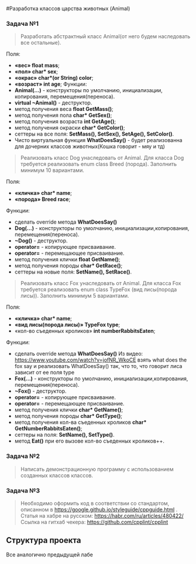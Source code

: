 
#Разработка классов царства животных (Animal)

### Задача №1

> Разработать абстрактный класс Animal(от него будем наследовать все остальные). 

Поля:
- **«вес» float  mass**;
- **«пол» char\* sex**;
- **«окрас» char\*(or String) color**;
- **«возраст» int age**;
Функции:
- **Animal(...)** - конструкторы по умолчанию, инициализации, копирования, перемещения(переноса).
- **virtual ~Animal()** - деструктор.
- метод получения веса **float GetMass()**;
- метод получения пола **char\* GetSex()**;
- метод получения возраста **int GetAge()**;
- метод получения окраски **char\* GetColor()**;
- cеттеры на все поля: **SetMass(), SetSex(), SetAge(), SetColor()**.
- Чисто виртуальная функция **WhatDoesSay()** - будет реализованна для дочерних классов животных(Кошка говорит - мяу и тд)

> Реализовать класс Dog унаследовать от Animal.
Для класса Dog требуется реализовать enum class Breed (порода). Заполнить минимум 10 вариантами.

Поля:
- **«кличка» char\* name**;
- **«порода» Breed race**;

Функции:

- сделать override метода **WhatDoesSay()**
- **Dog(...)** - конструкторы по умолчанию, инициализации,копирования, перемещения(переноса).
- **~Dog()** - деструктор.
- **operator=** - копирующее присваивание.
- **operator=** - перемещающее присваивание.
- метод получения клички **float GetName()**;
- метод получения породы **char\* GetRace()**;
- cеттеры на новые поля: **SetName(), SetRace()**.

> Реализовать класс Fox унаследовать от Animal.
Для класса Fox требуется реализовать enum class TypeFox (вид лисы(порода лисы)). Заполнить минимум 5 вариантами.

Поля:
- **«кличка» char\* name**;
- **«вид лисы(порода лисы)» TypeFox type**;
- «кол-во съеденных кроликов» **int numberRabbitsEaten**;

Функции:

- сделать override метода **WhatDoesSay()**
Из видео: https://www.youtube.com/watch?v=jofNR_WkoCE взять what does the fox say и реализовать 
WhatDoesSay() так, что то, что говорит лиса зависит от ее поля type 
- **Fox(...)** - конструкторы по умолчанию, инициализации,копирования, перемещения(переноса).
- **~Fox()** - деструктор.
- **operator=** - копирующее присваивание.
- **operator=** - перемещающее присваивание.
- метод получения клички **char\* GetName()**;
- метод получения породы **char\* GetType()**;
- метод получения кол-ва съеденных кроликов **char\* GetNumberRabbitsEaten()**;
- cеттеры на  поля: **SetName(), SetType()**.
- метод **Eat()** при его вызове кол-во съеденных кроликов++.


### Задача №2

> Написать демонстрационную программу с использованием созданных классов классов.

### Задача №3

> Необходимо оформить код в соответствии со стандартом, описанном в https://google.github.io/styleguide/cppguide.html .
> Статья на хабре на русском: https://habr.com/ru/articles/480422/
> Ссылка на гитхаб чекера: https://github.com/cpplint/cpplint

## Структура проекта
Все аналогично предыдущей лабе
